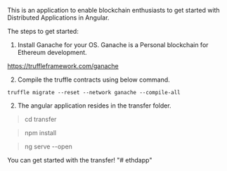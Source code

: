 This is an application to enable blockchain enthusiasts to get started with Distributed Applications in Angular.

The steps to get started:

1. Install Ganache for your OS. Ganache is a Personal blockchain for Ethereum development.

https://truffleframework.com/ganache

2. Compile the truffle contracts using below command.

````
truffle migrate --reset --network ganache --compile-all
````

2. The angular application resides in the transfer folder.

> cd transfer

> npm install

> ng serve --open

You can get started with the transfer!
"# ethdapp" 
